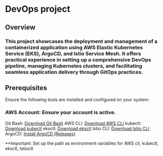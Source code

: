 # DevOps project
## Overview
### This project showcases the deployment and management of a containerized application using AWS Elastic Kubernetes Service (EKS), ArgoCD, and Istio Service Mesh. It offers practical experience in setting up a comprehensive DevOps pipeline, managing Kubernetes clusters, and facilitating seamless application delivery through GitOps practices.

## Prerequisites

Ensure the following tools are installed and configured on your system:

### AWS Account: Ensure your account is active.
Git Bash: [Download Git Bash](https://git-scm.com/downloads)
AWS CLI: [Download AWS CLI](https://docs.aws.amazon.com/cli/latest/userguide/getting-started-install.html)
kubectl: [Download kubectl](https://kubernetes.io/docs/tasks/tools/)
eksctl: [Download eksctl](https://eksctl.io/installation/)
Istio CLI: [Download Istio CLI](https://eksctl.io/installation/)
ArgoCD: [Install ArgoCD (Releases)](https://eksctl.io/installation/)

**Important: Set up the path as environment variables for AWS cli, kubectl, eksctl, Istioctl
